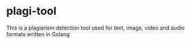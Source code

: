# plagi-tool
This is a plagiarism detection tool used for text, image, video and audio formats written in Golang
